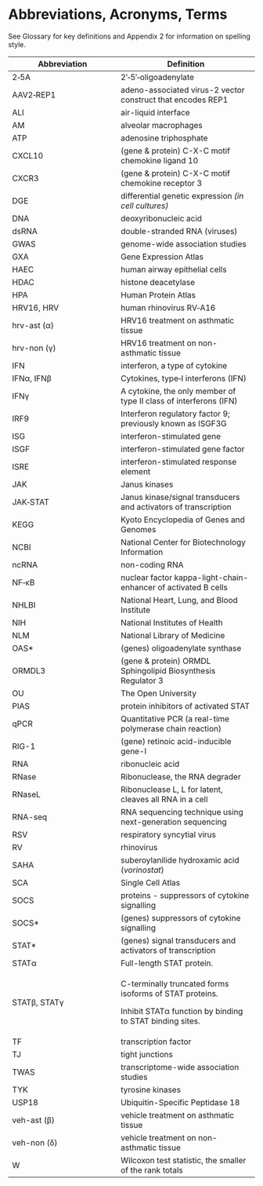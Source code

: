 # Abbreviations, Acronyms, Terms

See Glossary for key definitions and Appendix 2 for information on spelling style.

<table data-full-width="true"><thead><tr><th width="206">Abbreviation</th><th>Definition</th></tr></thead><tbody><tr><td>2‑5A</td><td>2′‑5′‑oligoadenylate</td></tr><tr><td>AAV2‑REP1</td><td>adeno-associated virus-2 vector construct that encodes REP1</td></tr><tr><td>ALI</td><td>air-liquid interface</td></tr><tr><td>AM</td><td>alveolar macrophages</td></tr><tr><td>ATP</td><td>adenosine triphosphate</td></tr><tr><td>CXCL10</td><td>(gene &#x26; protein) C-X-C motif chemokine ligand 10</td></tr><tr><td>CXCR3</td><td>(gene &#x26; protein) C-X-C motif chemokine receptor 3</td></tr><tr><td>DGE</td><td>differential genetic expression <em>(in cell cultures)</em></td></tr><tr><td>DNA</td><td>deoxyribonucleic acid</td></tr><tr><td>dsRNA</td><td>double-stranded RNA (viruses)</td></tr><tr><td>GWAS</td><td>genome-wide association studies</td></tr><tr><td>GXA</td><td>Gene Expression Atlas</td></tr><tr><td>HAEC</td><td>human airway epithelial cells</td></tr><tr><td>HDAC</td><td>histone deacetylase</td></tr><tr><td>HPA</td><td>Human Protein Atlas</td></tr><tr><td>HRV16, HRV</td><td>human rhinovirus RV‑A16</td></tr><tr><td>hrv-ast (α)</td><td>HRV16 treatment on asthmatic tissue</td></tr><tr><td>hrv-non (γ)</td><td>HRV16 treatment on non-asthmatic tissue</td></tr><tr><td>IFN</td><td>interferon, a type of cytokine</td></tr><tr><td>IFNα, IFNβ</td><td>Cytokines, type‑I interferons (IFN)</td></tr><tr><td>IFNγ</td><td>A cytokine, the only member of type II class of interferons (IFN)</td></tr><tr><td>IRF9</td><td>Interferon regulatory factor 9; previously known as ISGF3G</td></tr><tr><td>ISG</td><td>interferon-stimulated gene</td></tr><tr><td>ISGF</td><td>interferon-stimulated gene factor</td></tr><tr><td>ISRE</td><td>interferon-stimulated response element</td></tr><tr><td>JAK</td><td>Janus kinases</td></tr><tr><td>JAK‑STAT</td><td>Janus kinase/signal transducers and activators of transcription</td></tr><tr><td>KEGG</td><td>Kyoto Encyclopedia of Genes and Genomes</td></tr><tr><td>NCBI</td><td>National Center for Biotechnology Information</td></tr><tr><td>ncRNA</td><td>non-coding RNA</td></tr><tr><td>NF‑κB</td><td>nuclear factor kappa-light-chain-enhancer of activated B cells</td></tr><tr><td>NHLBI</td><td>National Heart, Lung, and Blood Institute</td></tr><tr><td>NIH</td><td>National Institutes of Health</td></tr><tr><td>NLM</td><td>National Library of Medicine</td></tr><tr><td>OAS*</td><td>(genes) oligoadenylate synthase</td></tr><tr><td>ORMDL3</td><td>(gene &#x26; protein) ORMDL Sphingolipid Biosynthesis Regulator 3</td></tr><tr><td>OU</td><td>The Open University</td></tr><tr><td>PIAS</td><td>protein inhibitors of activated STAT</td></tr><tr><td>qPCR</td><td>Quantitative PCR (a real-time polymerase chain reaction)</td></tr><tr><td>RIG-1</td><td>(gene) retinoic acid-inducible gene-I</td></tr><tr><td>RNA</td><td>ribonucleic acid</td></tr><tr><td>RNase</td><td>Ribonuclease, the RNA degrader</td></tr><tr><td>RNaseL</td><td>Ribonuclease L, L for latent, cleaves all RNA in a cell</td></tr><tr><td>RNA-seq</td><td>RNA sequencing technique using next-generation sequencing</td></tr><tr><td>RSV</td><td>respiratory syncytial virus</td></tr><tr><td>RV</td><td>rhinovirus</td></tr><tr><td>SAHA</td><td>suberoylanilide hydroxamic acid (<em>vorinostat</em>)</td></tr><tr><td>SCA</td><td>Single Cell Atlas</td></tr><tr><td>SOCS</td><td>proteins - suppressors of cytokine signalling</td></tr><tr><td>SOCS*</td><td>(genes) suppressors of cytokine signalling</td></tr><tr><td>STAT*</td><td>(genes) signal transducers and activators of transcription</td></tr><tr><td>STATα</td><td>Full-length STAT protein.</td></tr><tr><td>STATβ, STATγ</td><td><p>C-terminally truncated forms isoforms of STAT proteins.</p><p>Inhibit STATα function by binding to STAT binding sites.</p></td></tr><tr><td>TF</td><td>transcription factor</td></tr><tr><td>TJ</td><td>tight junctions</td></tr><tr><td>TWAS</td><td>transcriptome-wide association studies</td></tr><tr><td>TYK</td><td>tyrosine kinases</td></tr><tr><td>USP18</td><td>Ubiquitin-Specific Peptidase 18</td></tr><tr><td>veh-ast (β)</td><td>vehicle treatment on asthmatic tissue</td></tr><tr><td>veh-non (δ)</td><td>vehicle treatment on non-asthmatic tissue</td></tr><tr><td>W</td><td>Wilcoxon test statistic, the smaller of the rank totals</td></tr></tbody></table>
